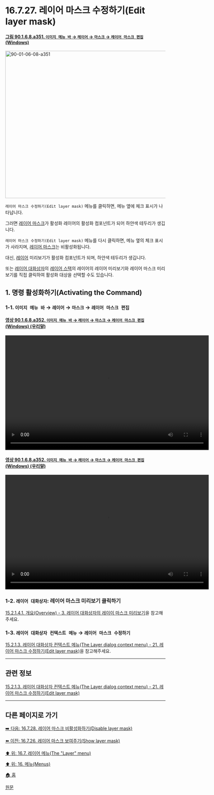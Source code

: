 # 16.7.27. 레이어 마스크 수정하기(Edit layer mask)

<a id="90-01-06-08-a351"></a>

#### [그림 90.1.6.8.a351. `이미지 메뉴 바` → `레이어` → `마스크` → `레이어 마스크 편집` (Windows)](./90-01-06-08-mask.md#90-01-06-08-a351)
<img width="599" height="463" alt="90-01-06-08-a351" src="https://github.com/user-attachments/assets/cfadaae6-70d4-4775-827f-23ef1da66945" />

`레이어 마스크 수정하기(Edit layer mask)` 메뉴를 클릭하면, 메뉴 옆에 체크 표시가 나타납니다.

그러면 [레이어 마스크](./19-glossaryx-layer_mask.md)가 활성화 레이어의 활성화 컴포넌트가 되어 하얀색 테두리가 생깁니다.

`레이어 마스크 수정하기(Edit layer mask)` 메뉴를 다시 클릭하면, 메뉴 옆의 체크 표시가 사라지며, [레이어 마스크](./19-glossaryx-layer_mask.md)는 비활성화됩니다.

대신, [레이어](./19-glossaryx-layer.md) 미리보기가 활성화 컴포넌트가 되며, 하얀색 테두리가 생깁니다.

또는 [레이어 대화상자](./15-02-01-00-layers_dialog.md)의 [레이어 스택](./19-glossaryx-layer_stack.md)의 레이어의 레이어 미리보기와 레이어 마스크 미리보기를 직접 클릭하여 활성화 대상을 선택할 수도 있습니다.

<a id="16-07-27-s1"></a>

## 1. 명령 활성화하기(Activating the Command)

<a id="16-07-27-s1-01"></a>

### 1-1. `이미지 메뉴 바` → `레이어` → `마스크` → `레이어 마스크 편집`

<a id="90-01-06-08-a352"></a>

#### [영상 90.1.6.8.a352. `이미지 메뉴 바` → `레이어` → `마스크` → `레이어 마스크 편집` (Windows) (우리말)](./90-01-06-08-mask.md#90-01-06-08-a352)
<video controls="controls" width="640" height="360" src="https://github.com/user-attachments/assets/56f0ffca-dbca-4b77-bb1b-70b3b6b50a46"></video>

<a id="90-01-06-08-a352"></a>

#### [영상 90.1.6.8.a352. `이미지 메뉴 바` → `레이어` → `마스크` → `레이어 마스크 편집` (Windows) (우리말)](./90-01-06-08-mask.md#90-01-06-08-a352)
<video controls="controls" width="640" height="360" src="https://github.com/user-attachments/assets/56f0ffca-dbca-4b77-bb1b-70b3b6b50a46"></video>

<a id="16-07-27-s1-02"></a>

### 1-2. `레이어 대화상자`: 레이어 마스크 미리보기 클릭하기
[15.2.1.4.1. 개요(Overview) - 3. 레이어 대화상자의 레이이 마스크 미리보기](./15-02-01-04-01-overview.md#15-02-01-04-01-s3)을 참고해주세요.

<a id="16-07-27-s1-03"></a>

### 1-3. `레이어 대화상자 컨텍스트 메뉴` → `레이어 마스크 수정하기`
[15.2.1.3. 레이어 대화상자 컨텍스트 메뉴(The Layer dialog context menu) - 21. 레이어 마스크 수정하기(Edit layer mask)](./15-02-01-03-the_layer_dialog_context_menu.md#15-02-01-03-s21)을 참고해주세요.

***

## 관련 정보

[15.2.1.3. 레이어 대화상자 컨텍스트 메뉴(The Layer dialog context menu) - 21. 레이어 마스크 수정하기(Edit layer mask)](./15-02-01-03-the_layer_dialog_context_menu.md#15-02-01-03-s21)

***

## 다른 페이지로 가기

[➡️ 다음: 16.7.28. 레이어 마스크 비활성화하기(Disable layer mask)](./16-07-28-disable_layer_mask.md)

[⬅️ 이전: 16.7.26. 레이어 마스크 보여주기(Show layer mask)](./16-07-26-show_layer_mask.md)

[⬆️ 위: 16.7. 레이어 메뉴(The "Layer" menu)](./16-07-00-the-layer-menu.md)

[⬆️ 위: 16. 메뉴(Menus)](./16-00-menus.md)

[🏠 홈](./00-home.md)

[원문](https://docs.gimp.org/2.10/ko/gimp-layer-mask-edit.html)